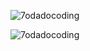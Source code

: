 <p align="left"> <img src="https://komarev.com/ghpvc/?username=7odadocoding&label=Profile%20views&color=0e75b6&style=flat" alt="7odadocoding" /> </p>

<img align="center" src="https://github-readme-stats.vercel.app/api?username=7odadocoding&show_icons=true&locale=en" alt="7odadocoding" /> 
